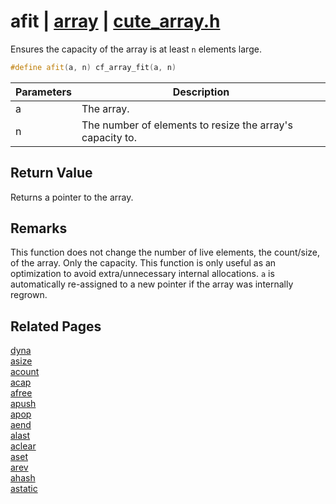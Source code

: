 # afit | [array](https://github.com/RandyGaul/cute_framework/blob/master/docs/array_readme.md) | [cute_array.h](https://github.com/RandyGaul/cute_framework/blob/master/include/cute_array.h)

Ensures the capacity of the array is at least `n` elements large.

```cpp
#define afit(a, n) cf_array_fit(a, n)
```

Parameters | Description
--- | ---
a | The array.
n | The number of elements to resize the array's capacity to.

## Return Value

Returns a pointer to the array.

## Remarks

This function does not change the number of live elements, the count/size, of the array. Only the capacity.
This function is only useful as an optimization to avoid extra/unnecessary internal allocations. `a` is
automatically re-assigned to a new pointer if the array was internally regrown.

## Related Pages

[dyna](https://github.com/RandyGaul/cute_framework/blob/master/docs/array/dyna.md)  
[asize](https://github.com/RandyGaul/cute_framework/blob/master/docs/array/asize.md)  
[acount](https://github.com/RandyGaul/cute_framework/blob/master/docs/array/acount.md)  
[acap](https://github.com/RandyGaul/cute_framework/blob/master/docs/array/acap.md)  
[afree](https://github.com/RandyGaul/cute_framework/blob/master/docs/array/afree.md)  
[apush](https://github.com/RandyGaul/cute_framework/blob/master/docs/array/apush.md)  
[apop](https://github.com/RandyGaul/cute_framework/blob/master/docs/array/apop.md)  
[aend](https://github.com/RandyGaul/cute_framework/blob/master/docs/array/aend.md)  
[alast](https://github.com/RandyGaul/cute_framework/blob/master/docs/array/alast.md)  
[aclear](https://github.com/RandyGaul/cute_framework/blob/master/docs/array/aclear.md)  
[aset](https://github.com/RandyGaul/cute_framework/blob/master/docs/array/aset.md)  
[arev](https://github.com/RandyGaul/cute_framework/blob/master/docs/array/arev.md)  
[ahash](https://github.com/RandyGaul/cute_framework/blob/master/docs/array/ahash.md)  
[astatic](https://github.com/RandyGaul/cute_framework/blob/master/docs/array/astatic.md)  
